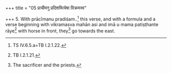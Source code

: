 +++
title = "05 प्राचीमनु प्रदिशमित्येषा विक्रमस्व"

+++
5. With prācīmanu pradiśam..[^1] this verse, and with a formula and a verse beginning with vikramasva mahān asi and imā u mama patiṣṭhante rāye[^3] with horse in front, they[^4] go towards the east.  


[^1]: TS IV.6.5.a=TB I.2.1.22.  

[^2]: Cp. TB I.2.1.23.  

[^3]: TB I.2.1.21.  

[^4]: The sacrificer and the priests.  
